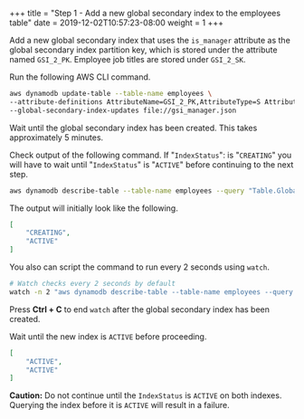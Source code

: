 +++
title = "Step 1 - Add a new global secondary index to the employees table"
date = 2019-12-02T10:57:23-08:00
weight = 1
+++


Add a new global secondary index that uses the `is_manager` attribute as the global secondary index partition key, which is stored under the attribute named `GSI_2_PK`. Employee job titles are stored under `GSI_2_SK`.

Run the following AWS CLI command.

```bash
aws dynamodb update-table --table-name employees \
--attribute-definitions AttributeName=GSI_2_PK,AttributeType=S AttributeName=GSI_2_SK,AttributeType=S \
--global-secondary-index-updates file://gsi_manager.json
```
Wait until the global secondary index has been created. This takes approximately 5 minutes.

Check output of the following command. If "`IndexStatus`": is "`CREATING`" you will have to wait until "`IndexStatus`" is "`ACTIVE`" before continuing to the next step.

```bash
aws dynamodb describe-table --table-name employees --query "Table.GlobalSecondaryIndexes[].IndexStatus"
```
The output will initially look like the following.
```json
[
    "CREATING",
    "ACTIVE"
]
```
You also can script the command to run every 2 seconds using `watch`.
```bash
# Watch checks every 2 seconds by default
watch -n 2 "aws dynamodb describe-table --table-name employees --query \"Table.GlobalSecondaryIndexes[].IndexStatus\""
```
Press **Ctrl + C** to end `watch` after the global secondary index has been created.

Wait until the new index is `ACTIVE` before proceeding.
```json
[
    "ACTIVE",
    "ACTIVE"
]
```
**Caution:** Do not continue until the `IndexStatus` is `ACTIVE` on both indexes. Querying the index before it is `ACTIVE` will result in a failure.
